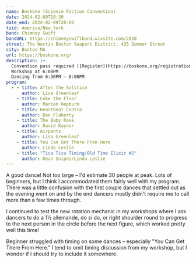 ```yaml
---
name: Boskone (Science Fiction Convention)
date: 2024-02-09T18:30
date_end: 2024-02-09T20:00
tzid: America/New_York
band: Chimney Swift
bandURL: https://chimneyswiftband.wixsite.com/2020
street: The Westin Boston Seaport District, 425 Summer Street
city: Boston MA
url: https://boskone.org/
description: |+
  Convention pass required ([Register](https://boskone.org/registration/buy-a-membership/))  
  Workshop at 6:00PM  
  Dancing from 6:30PM – 8:00PM
program:
  - - title: After the Solstice
      author: Lisa Greenleaf
    - title: Coke the Floor
      author: Marian Hepburn
    - title: Heartbeat Contra
      author: Don Flaherty
    - title: The Baby Rose
      author: David Kaynor
    - title: Airpants
      author: Lisa Greenleaf
    - title: You Can Get There From Here
      author: Linda Leslie
    - title: "Tica Tica Timing/Old Time Elixir #2"
      author: Dean Snipes/Linda Leslie 
---
```


A good dance! Not too large – I'd estimate 30 people at peak. Lots of beginners, but I think I accommodated them fairly well with my program. There was a little confusion with the first couple dances that settled out as the evening went on and by the end dancers mostly didn't require me to call more than a few times through.

I continued to test the new rotation mechanic in my workshops where I ask dancers to do a 1½ allemande, do si do, or right shoulder round to progress to the next person in the circle before the next figure, which worked pretty well this time!

Beginner struggled with timing on some dances – especially "You Can Get There From Here." I tend to omit timing discussion from my workshop, but I wonder if I should try to include it somewhere.
